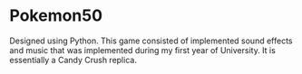 # Pokemon50
Designed using Python. This game consisted of implemented sound effects and music that was implemented during my first year of University. It is essentially a Candy Crush replica. 
